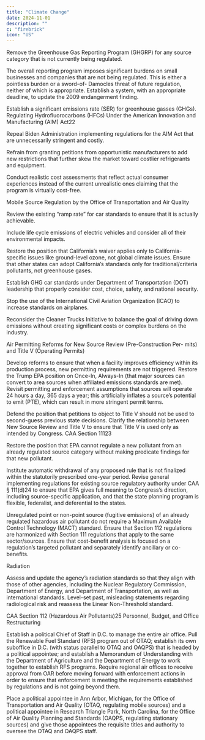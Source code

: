 ```yaml
---
title: "Climate Change"
date: 2024-11-01
description: ""
c: "firebrick"
icon: "US"
---
```



Remove the Greenhouse Gas Reporting Program (GHGRP) for any source category that is not currently being regulated. 

The overall reporting program imposes significant burdens on small businesses and companies that are not being regulated. This is either a pointless burden or a sword-of- Damocles threat of future regulation, neither of which is appropriate. Establish a system, with an appropriate deadline, to update the 2009 endangerment finding.

Establish a significant emissions rate (SER) for greenhouse gasses (GHGs).
Regulating Hydrofluorocarbons (HFCs) Under the American Innovation
and Manufacturing (AIM) Act22

Repeal Biden Administration implementing regulations for the AIM Act
that are unnecessarily stringent and costly.

Refrain from granting petitions from opportunistic manufacturers to add
new restrictions that further skew the market toward costlier refrigerants
and equipment.

Conduct realistic cost assessments that reflect actual consumer experiences
instead of the current unrealistic ones claiming that the program is
virtually cost-free.

Mobile Source Regulation by the Office of Transportation and Air Quality

Review the existing “ramp rate” for car standards to ensure that it is
actually achievable.

Include life cycle emissions of electric vehicles and consider all of their
environmental impacts.

Restore the position that California’s waiver applies only to California-
specific issues like ground-level ozone, not global climate issues.
Ensure that other states can adopt California’s standards only for
traditional/criteria pollutants, not greenhouse gases.

Establish GHG car standards under Department of Transportation (DOT)
leadership that properly consider cost, choice, safety, and national security.

Stop the use of the International Civil Aviation Organization (ICAO) to
increase standards on airplanes.

Reconsider the Cleaner Trucks Initiative to balance the goal of driving
down emissions without creating significant costs or complex burdens on
the industry.

Air Permitting Reforms for New Source Review (Pre-Construction Per-
mits) and Title V (Operating Permits)

Develop reforms to ensure that when a facility improves efficiency within its
production process, new permitting requirements are not triggered.
Restore the Trump EPA position on Once-In, Always-In (that major sources
can convert to area sources when affiliated emissions standards are met).
Revisit permitting and enforcement assumptions that sources will operate
24 hours a day, 365 days a year; this artificially inflates a source’s potential to
emit (PTE), which can result in more stringent permit terms.

Defend the position that petitions to object to Title V should not be used to
second-guess previous state decisions.
Clarify the relationship between New Source Review and Title V to ensure
that Title V is used only as intended by Congress.
CAA Section 11123

Restore the position that EPA cannot regulate a new pollutant from an
already regulated source category without making predicate findings for
that new pollutant.

Institute automatic withdrawal of any proposed rule that is not finalized
within the statutorily prescribed one-year period.
Revise general implementing regulations for existing source regulatory
authority under CAA § 111(d)24 to ensure that EPA gives full meaning to
Congress’s direction, including source-specific application, and that the
state planning program is flexible, federalist, and deferential to the states.

Unregulated point or non-point source (fugitive emissions) of an already
regulated hazardous air pollutant do not require a Maximum Available
Control Technology (MACT) standard.
Ensure that Section 112 regulations are harmonized with Section 111
regulations that apply to the same sector/sources.
Ensure that cost-benefit analysis is focused on a regulation’s targeted
pollutant and separately identify ancillary or co-benefits.

Radiation

Assess and update the agency’s radiation standards so that they align with
those of other agencies, including the Nuclear Regulatory Commission,
Department of Energy, and Department of Transportation, as well as
international standards.
Level-set past, misleading statements regarding radiological risk and
reassess the Linear Non-Threshold standard.

CAA Section 112 (Hazardous Air Pollutants)25
Personnel, Budget, and Office Restructuring

Establish a political Chief of Staff in D.C. to manage the entire air office.
Pull the Renewable Fuel Standard (RFS) program out of OTAQ; establish
its own suboffice in D.C. (with status parallel to OTAQ and OAQPS) that
is headed by a political appointee; and establish a Memorandum of
Understanding with the Department of Agriculture and the Department of
Energy to work together to establish RFS programs.
Require regional air offices to receive approval from OAR before moving
forward with enforcement actions in order to ensure that enforcement
is meeting the requirements established by regulations and is not going
beyond them.

Place a political appointee in Ann Arbor, Michigan, for the Office of
Transportation and Air Quality (OTAQ, regulating mobile sources) and
a political appointee in Research Triangle Park, North Carolina, for the
Office of Air Quality Planning and Standards (OAQPS, regulating stationary
sources) and give those appointees the requisite titles and authority to
oversee the OTAQ and OAQPS staff.

